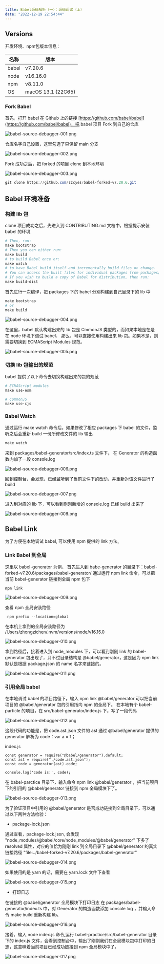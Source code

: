 ```yaml
---
title: Babel源码解析（一）：源码调试（上）
date: "2022-12-19 22:54:44"
---
```


## Versions

开发环境、npm包版本信息：

| 名称 | 版本 |
| --- | --- |
| babel | v7.20.6 |
| node | v16.16.0 |
| npm | v8.11.0 |
| OS | macOS 13.1 (22C65) |

### Fork Babel 

首先，打开 babel 在 Github 上的链接 [https://github.com/babel/babel](https://github.com/babel/babel)，把 babel 项目 Fork 到自己的仓库

![babel-source-debugger-001.png](https://www.zzcyes.com/images/babel-source-debugger-001.png)

仓库名字自己设置，这里勾选了只保留 main 分支

![babel-source-debugger-002.png](https://www.zzcyes.com/images/babel-source-debugger-002.png)


Fork 成功之后，把 forked 的项目 clone 到本地环境 

![babel-source-debugger-003.png](https://www.zzcyes.com/images/babel-source-debugger-003.png)


```powershell
git clone https://github.com/zzcyes/babel-forked-v7.20.6.git
```

## Babel 环境准备

### 构建 lib 包

clone 项目成功之后，先进入到 CONTRIBUTING.md 文档中，根据提示安装 babel 的环境

```powershell
# Then, run:
make bootstrap 
# Then you can either run:
make build 
# to build Babel once or:
make watch 
# to have Babel build itself and incrementally build files on change.
# You can access the built files for individual packages from packages/<package-name>/lib.
# If you wish to build a copy of Babel for distribution, then run:
make build-dist
```

首先进行一次编译，把 packages 下的 babel 分别构建到自己目录下的 lib 中  

```powershell
make bootstrap
# or
make build 
```

![babel-source-debugger-004.png](https://www.zzcyes.com/images/babel-source-debugger-004.png)

在这里，babel 默认构建出来的 lib 包是 CmmonJS 类型的，而如果本地是在是在 node 环境下调试 babel， 那么，可以直接使用构建出来 lib 包。如果不是，则需要切换到 ECMAScript Modules 规范。

![babel-source-debugger-005.png](https://www.zzcyes.com/images/babel-source-debugger-005.png)

### 切换 lib 包输出的规范

babel 提供了以下命令去切换构建出来的包的规范

```powershell
# ECMAScript modules
make use-esm 

# CommonJS
make use-cjs
```

### Babel Watch

通过运行 make watch 命令后，如果修改了相应 packages 下 babel 的文件，监听之后会重新 build 一份所修改文件的 lib 输出

```powershell
make watch
```

来到 packages/babel-generator/src/index.ts 文件下， 在 Generator 的构造函数内加了一段 console.log

![babel-source-debugger-006.png](https://www.zzcyes.com/images/babel-source-debugger-006.png)

回到控制台，会发现，已经监听到了当前文件下的改动，并重新对该文件进行了 build

![babel-source-debugger-007.png](https://www.zzcyes.com/images/babel-source-debugger-007.png)

进入到对应的 lib 下，可以看到刚刚新增的 console.log 已经 build 出来了

![babel-source-debugger-008.png](https://www.zzcyes.com/images/babel-source-debugger-008.png)

## Babel Link

为了方便在本地调试 babel, 可以使用 npm 提供的 link 方法。

### Link Babel 到全局

这里以 babel-generator 为例， 首先进入到 babe-generator 的目录下：babel-forked-v7.20.6/packages/babel-generator/
通过运行 npm link 命令，可以把当前 babel-generator 链接到全局 npm 包下

```shell
npm link
```

![babel-source-debugger-009.png](https://www.zzcyes.com/images/babel-source-debugger-009.png)

查看 npm 全局安装路径

```shell
 npm prefix --location=global
```

在本机上拿到的全局安装路径为 /Users/zhongzichen/.nvm/versions/node/v16.16.0 

![babel-source-debugger-010.png](https://www.zzcyes.com/images/babel-source-debugger-010.png)


拿到路径后，接着进入到 node_modules 下，可以看到刚刚 link 的 babel-generator 包出现了，只不过目录结构是 @babel/generator，这是因为 npm link 默认是根据 package.json 的 name 名字来链接的。 

![babel-source-debugger-011.png](https://www.zzcyes.com/images/babel-source-debugger-011.png)

### 引用全局 babel 

在本地调试 babel 的项目路径下，输入 npm link @babel/generator 可以把当前项目的 @babel/generator  包的引用指向 npm 的全局下。
在本地有个 babel-particle 的项目，在 src/babel-generator/index.js 下，写了一段代码

![babel-source-debugger-012.png](https://www.zzcyes.com/images/babel-source-debugger-012.png)

这段代码的功能是，把 code.ast.json 文件的 ast 通过 @babel/generator 提供的 generator 解析为 code：var a = 1；

index.js

```shell
const generator = require("@babel/generator").default;
const ast = require("./code.ast.json");
const code = generator(ast).code;

console.log('code is:', code);
```

在 babel-parctice 目录下，输入命令 npm link @babel/generator ，把当前项目下的引用的 @babel/generator 链接到 npm 全局模块下了。

![babel-source-debugger-013.png](https://www.zzcyes.com/images/babel-source-debugger-013.png)

为了验证项目中引用的  @babel/generator  是否成功链接到全局目录下，可以通过以下两种方法检验：

- package-lock.json

通过查看，package-lock.json, 会发现 "node_modules/@babel/core/node_modules/@babel/generator" 下多了 resolved 属性，对应的值恰为刚刚 link 到全局目录下 @babel/generator  的真实链接路径  "file:../babel-forked-v7.20.6/packages/babel-generator"

![babel-source-debugger-014.png](https://www.zzcyes.com/images/babel-source-debugger-014.png)

如果使用的是 yarn 的话，需要在 yarn.lock 文件下查看

![babel-source-debugger-015.png](https://www.zzcyes.com/images/babel-source-debugger-015.png)

- 打印日志

在链接的 @babel/generator 全局模块下打印日志
在 packages/babel-generator/index.ts 中，对 Generator 的构造函数添加 console.log ，并输入命令 make build 重新构建 lib。

![babel-source-debugger-016.png](https://www.zzcyes.com/images/babel-source-debugger-016.png)

接着，输入 node index.js 命令,运行 babel-practice/src/babel-generator 目录下的 index.js 文件，会看到控制台中，输出了刚刚我们在全局模块包中打印的日志，这意味着当前项目已经成功链接到 npm 全局模块中了。 

![babel-source-debugger-017.png](https://www.zzcyes.com/images/babel-source-debugger-017.png)
